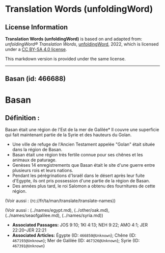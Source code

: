 # Translation Words (unfoldingWord)

## License Information

**Translation Words (unfoldingWord)** is based on and adapted from: _unfoldingWord® Translation Words_, [unfoldingWord](https://unfoldingword.org/utw), 2022, which is licensed under a [CC BY-SA 4.0 license](https://creativecommons.org/licenses/by-sa/4.0/legalcode.en).

This markdown version is provided under the same license.



--------------------------------

## Basan (id: 466688)

Basan
=====

Définition :
------------

Basan était une région de l'Est de la mer de Galilée\* Il couvre une superficie qui fait maintenant partie de la Syrie et des hauteurs du Golan.

* Une ville de refuge de l'Ancien Testament appelée "Golan" était située dans la région de Basan.
* Basan était une région très fertile connue pour ses chênes et les animaux de paturage.
* Genèses 14 enregistrements que Basan était le site d'une guerre entre plusieurs rois et leurs nations.
* Pendant les pérégrinations d'Israël dans le désert après leur fuite d'Egypte, ils ont pris possession d'une partie de la région de Basan.
* Des années plus tard, le roi Salomon a obtenu des fournitures de cette région.

(Voir aussi : (rc://fr/ta/man/translate/translate\-names))

(Voir aussi : (../names/egypt.md), (../other/oak.md), (../names/seaofgalilee.md), (../names/syria.md))

* **Associated Passages:** JOS 9:10; 1KI 4:13; NEH 9:22; AMO 4:1; JER 22:20–JER 22:21
* **Associated Articles:** Égypte (ID: `466850@Unknown`); Chêne (ID: `467193@Unknown`); Mer de Galilée (ID: `467326@Unknown`); Syrie (ID: `467391@Unknown`)

